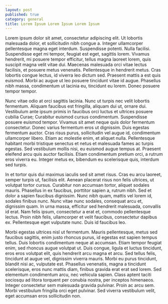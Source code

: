 ```yaml
---
layout: post
published: true
category: general
title: Lorem Ipsum Lorem Ipsum Lorem Ipsum
---
```

Lorem ipsum dolor sit amet, consectetur adipiscing elit. Ut lobortis malesuada dolor, et sollicitudin nibh congue a. Integer ullamcorper pellentesque magna eget interdum. Suspendisse potenti. Nulla facilisi. Suspendisse eget mi tempor, feugiat est eget, sagittis lorem. Vivamus hendrerit, mi posuere tempor efficitur, tellus magna laoreet lorem, quis suscipit magna velit vitae dui. Maecenas malesuada orci vitae lectus facilisis, et posuere metus venenatis. Pellentesque in hendrerit metus. Cras lobortis congue lectus, id viverra leo dictum sed. Praesent mattis a est quis euismod. Morbi ac augue ut leo posuere tincidunt vitae id augue. Phasellus nibh massa, condimentum ut lacinia eu, tincidunt eu lorem. Donec posuere tempor tempor.

Nunc vitae odio at orci sagittis lacinia. Nunc ut turpis nec velit lobortis fermentum. Aliquam faucibus est fringilla, aliquam dui ut, ornare dui. Vestibulum ante ipsum primis in faucibus orci luctus et ultrices posuere cubilia Curae; Curabitur euismod cursus condimentum. Suspendisse posuere euismod tempor. Vivamus sit amet neque quis dolor fermentum consectetur. Donec varius fermentum eros ut dignissim. Duis egestas fermentum auctor. Cras risus purus, sollicitudin vel augue id, condimentum ullamcorper libero. Etiam ac molestie enim, et aliquet nulla. Pellentesque habitant morbi tristique senectus et netus et malesuada fames ac turpis egestas. Sed vestibulum mollis nisi, eu euismod augue tempus at. Praesent eleifend arcu quis auctor facilisis. Etiam condimentum pretium orci, a rutrum eros viverra eu. Integer metus ex, bibendum eu scelerisque quis, interdum sed turpis.

In et tortor quis dui maximus iaculis sed sit amet risus. Cras eu arcu laoreet, semper turpis ut, facilisis elit. Aenean placerat risus non felis ultrices, ut volutpat tortor cursus. Curabitur non accumsan tortor, aliquet sodales mauris. Phasellus in ex faucibus, porttitor sapien a, rutrum nibh. Sed et dolor a sapien faucibus dignissim. Nunc nibh quam, mattis vel lorem id, sodales finibus nunc. Nunc vitae nunc sodales, consequat arcu et, dignissim quam. In urna massa, efficitur sed hendrerit malesuada, convallis id erat. Nam felis ipsum, consectetur a erat et, commodo pellentesque lectus. Proin nibh felis, ullamcorper et velit faucibus, consectetur dapibus ex. Pellentesque eget vulputate nunc. Duis id faucibus leo.

Morbi egestas ultrices nisl ut fermentum. Mauris pellentesque, metus sed faucibus sagittis, enim justo rhoncus purus, id egestas est sapien tempus tellus. Duis lobortis condimentum neque at accumsan. Etiam tempor feugiat enim, sed rhoncus augue volutpat ut. Duis congue, ligula et luctus tincidunt, eros eros volutpat elit, quis hendrerit arcu magna et arcu. Sed tellus felis, tincidunt at augue vel, dignissim viverra mauris. Morbi eu purus tincidunt, blandit nisi ac, vulputate est. Phasellus venenatis, magna a tincidunt scelerisque, eros nunc mattis diam, finibus gravida erat erat sed lorem. Sed elementum condimentum arcu, nec vehicula sapien. Class aptent taciti sociosqu ad litora torquent per conubia nostra, per inceptos himenaeos. Integer consectetur sem malesuada gravida pulvinar. Proin ac arcu sem. Morbi vestibulum fringilla orci eget pulvinar. Sed viverra vestibulum velit, eget accumsan eros sollicitudin non.
